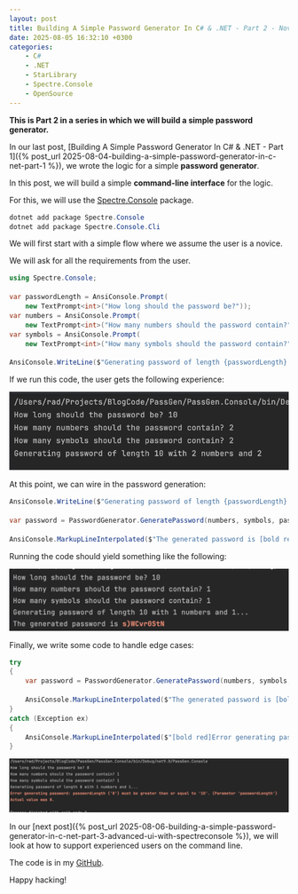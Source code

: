 ```yaml
---
layout: post
title: Building A Simple Password Generator In C# & .NET - Part 2 - Novice UI With Spectre.Console
date: 2025-08-05 16:32:10 +0300
categories:
    - C#
    - .NET
    - StarLibrary
    - Spectre.Console
    - OpenSource
---
```


**This is Part 2 in a series in which we will build a simple password generator.**

In our last post, [Building A Simple Password Generator In C# & .NET - Part 1]({% post_url 2025-08-04-building-a-simple-password-generator-in-c-net-part-1 %}), we wrote the logic for a simple **password generator**.

In this post, we will build a simple **command-line interface** for the logic.

For this, we will use the [Spectre.Console](https://spectreconsole.net/) package.

```c#
dotnet add package Spectre.Console
dotnet add package Spectre.Console.Cli
```

We will first start with a simple flow where we assume the user is a novice.

We will ask for all the requirements from the user.

```c#
using Spectre.Console;

var passwordLength = AnsiConsole.Prompt(
    new TextPrompt<int>("How long should the password be?"));
var numbers = AnsiConsole.Prompt(
    new TextPrompt<int>("How many numbers should the password contain?"));
var symbols = AnsiConsole.Prompt(
    new TextPrompt<int>("How many symbols should the password contain?"));

AnsiConsole.WriteLine($"Generating password of length {passwordLength} with {numbers} numbers and {symbols}");
```

If we run this code, the user gets the following experience:

![GeneratePrompt1](../images/2025/08/GeneratePrompt1.png)

At this point, we can wire in the password generation:

```c#
AnsiConsole.WriteLine($"Generating password of length {passwordLength} with {numbers} numbers and {symbols}...");

var password = PasswordGenerator.GeneratePassword(numbers, symbols, passwordLength);

AnsiConsole.MarkupLineInterpolated($"The generated password is [bold red]{password}[/]");
```

Running the code should yield something like the following:

![GeneratePrompt2](../images/2025/08/GeneratePrompt2.png)

Finally, we write some code to handle edge cases:

```c#
try
{
    var password = PasswordGenerator.GeneratePassword(numbers, symbols, passwordLength);

    AnsiConsole.MarkupLineInterpolated($"The generated password is [bold red]{password}[/]");
}
catch (Exception ex)
{
    AnsiConsole.MarkupLineInterpolated($"[bold red]Error generating password: {ex.Message}[/]");
}
```

![PasswordError](../images/2025/08/PasswordError.png)

In our [next post]({% post_url 2025-08-06-building-a-simple-password-generator-in-c-net-part-3-advanced-ui-with-spectreconsole %}), we will look at how to support experienced users on the command line.

The code is in my [GitHub](https://github.com/conradakunga/BlogCode/tree/master/PassGen).

Happy hacking!
